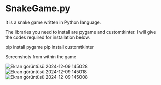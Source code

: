 # SnakeGame.py
It is a snake game written in Python language.

The libraries you need to install are pygame and customtkinter. I will give the codes required for installation below.

pip install pygame
pip install customtkinter

Screenshots from within the game

![Ekran görüntüsü 2024-12-09 145028](https://github.com/user-attachments/assets/ff340730-8c91-4e40-be60-894b4e727b5c)
![Ekran görüntüsü 2024-12-09 145018](https://github.com/user-attachments/assets/70f394e0-f924-4ff8-b98d-c9d617e2f20b)
![Ekran görüntüsü 2024-12-09 145008](https://github.com/user-attachments/assets/fd2c7b26-f939-424c-b189-9b654696eb2f)
